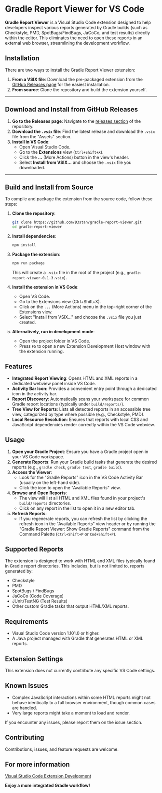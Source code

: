 # Gradle Report Viewer for VS Code

**Gradle Report Viewer** is a Visual Studio Code extension designed to help developers inspect various reports generated by Gradle builds (such as Checkstyle, PMD, SpotBugs/FindBugs, JaCoCo, and test results) directly within the editor. This eliminates the need to open these reports in an external web browser, streamlining the development workflow.

## Installation

There are two ways to install the Gradle Report Viewer extension:

1.  **From a VSIX file**: Download the pre-packaged extension from the [GitHub Releases page](https://github.com/D3stan/gradle-report-viewer/releases) for the easiest installation.
2.  **From source**: Clone the repository and build the extension yourself.

---

## Download and Install from GitHub Releases

1.  **Go to the Releases page**: Navigate to the [releases section](https://github.com/D3stan/gradle-report-viewer/releases) of the repository.
2.  **Download the `.vsix` file**: Find the latest release and download the `.vsix` file from the "Assets" section.
3.  **Install in VS Code**:
    *   Open Visual Studio Code.
    *   Go to the **Extensions** view (`Ctrl+Shift+X`).
    *   Click the **...** (More Actions) button in the view's header.
    *   Select **Install from VSIX...** and choose the `.vsix` file you downloaded.

---

## Build and Install from Source

To compile and package the extension from the source code, follow these steps:

1.  **Clone the repository**:
    ```bash
    git clone https://github.com/D3stan/gradle-report-viewer.git
    cd gradle-report-viewer
    ```

2.  **Install dependencies**:
    ```bash
    npm install
    ```

3.  **Package the extension**:
    ```bash
    npm run package
    ```
    This will create a `.vsix` file in the root of the project (e.g., `gradle-report-viewer-0.1.3.vsix`).

4.  **Install the extension in VS Code**:
    *   Open VS Code.
    *   Go to the Extensions view (Ctrl+Shift+X).
    *   Click on the `...` (More Actions) menu in the top-right corner of the Extensions view.
    *   Select "Install from VSIX..." and choose the `.vsix` file you just created.

5.  **Alternatively, run in development mode**:
    *   Open the project folder in VS Code.
    *   Press `F5` to open a new Extension Development Host window with the extension running.

## Features

*   **Integrated Report Viewing**: Opens HTML and XML reports in a dedicated webview panel inside VS Code.
*   **Activity Bar Icon**: Provides a convenient entry point through a dedicated icon in the activity bar.
*   **Report Discovery**: Automatically scans your workspace for common Gradle report locations (typically under `build/reports/`).
*   **Tree View for Reports**: Lists all detected reports in an accessible tree view, categorized by type where possible (e.g., Checkstyle, PMD).
*   **Local Resource Resolution**: Ensures that reports with local CSS and JavaScript dependencies render correctly within the VS Code webview.

## Usage

1.  **Open your Gradle Project**: Ensure you have a Gradle project open in your VS Code workspace.
2.  **Generate Reports**: Run your Gradle build tasks that generate the desired reports (e.g., `gradle check`, `gradle test`, `gradle build`).
3.  **Access the Viewer**:
    *   Look for the "Gradle Reports" icon in the VS Code Activity Bar (usually on the left-hand side).
    *   Click the icon to open the "Available Reports" view.
4.  **Browse and Open Reports**:
    *   The view will list all HTML and XML files found in your project's `build/reports` directories.
    *   Click on any report in the list to open it in a new editor tab.
5.  **Refresh Reports**:
    *   If you regenerate reports, you can refresh the list by clicking the refresh icon in the "Available Reports" view header or by running the "Gradle Report Viewer: Show Gradle Reports" command from the Command Palette (`Ctrl+Shift+P` or `Cmd+Shift+P`).

## Supported Reports

The extension is designed to work with HTML and XML files typically found in Gradle report directories. This includes, but is not limited to, reports generated by:

*   Checkstyle
*   PMD
*   SpotBugs / FindBugs
*   JaCoCo (Code Coverage)
*   JUnit/TestNG (Test Results)
*   Other custom Gradle tasks that output HTML/XML reports.

## Requirements

*   Visual Studio Code version 1.101.0 or higher.
*   A Java project managed with Gradle that generates HTML or XML reports.

## Extension Settings

This extension does not currently contribute any specific VS Code settings.

## Known Issues

*   Complex JavaScript interactions within some HTML reports might not behave identically to a full browser environment, though common cases are handled.
*   Very large reports might take a moment to load and render.

If you encounter any issues, please report them on the issue section.


## Contributing

Contributions, issues, and feature requests are welcome.

## For more information

[Visual Studio Code Extension Development](https://code.visualstudio.com/api)

**Enjoy a more integrated Gradle workflow!**
